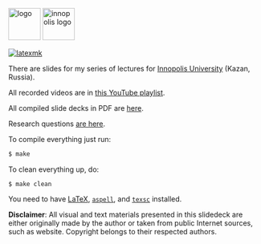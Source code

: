 <img alt="logo" src="mushroom.svg" height="64px" />&nbsp;<img alt="innopolis logo" src="innopolis-logo.svg" height="64px"/>

[![latexmk](https://github.com/yegor256/pmba/actions/workflows/latexmk.yml/badge.svg?branch=master)](https://github.com/yegor256/pmba/actions/workflows/latexmk.yml)

There are slides for my series of lectures for [Innopolis University](https://innopolis.university/) (Kazan, Russia).

All recorded videos are in [this YouTube playlist](https://www.youtube.com/playlist?list=PLaIsQH4uc08x_T-Aelduv3Zf0DWRx40pq).

All compiled slide decks in PDF are [here](https://yegor256.github.io/pmba/).

Research questions [are here](https://gist.github.com/yegor256/3d04cb381d3df26aa99e965e20cf11ef).

To compile everything just run:

```bash
$ make
```

To clean everything up, do:

```
$ make clean
```

You need to have
[LaTeX](https://en.wikipedia.org/wiki/LaTeX),
[`aspell`](http://aspell.net/),
and
[`texsc`](https://rubygems.org/gems/texsc)
installed.

**Disclaimer**: All visual and text materials presented in
this slidedeck are either originally made by the author or taken from public
Internet sources, such as website. Copyright belongs to their respected
authors.